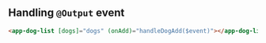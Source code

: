 ## Handling `@Output` event

```html
<app-dog-list [dogs]="dogs" (onAdd)="handleDogAdd($event)"></app-dog-list>
```